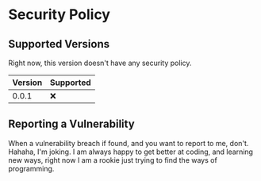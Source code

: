# Security Policy

## Supported Versions

Right now, this version doesn't have any security policy.

| Version | Supported          |
| ------- | ------------------ |
| 0.0.1   | :x: |

## Reporting a Vulnerability

When a vulnerability breach if found, and you want to report to me, don't. Hahaha, I'm joking. I am always happy to get better at coding, and learning new ways, right 
now I am a rookie just trying to find the ways of programming.

